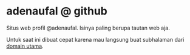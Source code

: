 # adenaufal @ github

Situs web profil @adenaufal. Isinya paling berupa tautan web aja.

Untuk saat ini dibuat cepat karena mau langsung buat subhalaman dari [domain utama](https://adenaufal.github.io).
